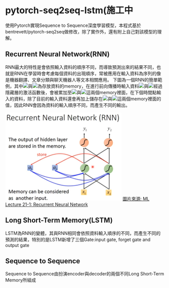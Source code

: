 # pytorch-seq2seq-lstm(施工中
使用Pytorch實現Sequence to Sequence深度學習模型，本程式基於bentrevett/pytorch-seq2seq做修改，除了實作外，還有附上自己對該模型的理解。
## Recurrent Neural Network(RNN)
RNN最大的特性是會依照輸入資料的順序不同，而導致預測出來的結果不同，也就是RNN在學習時會考慮每個資料的出現順序，常被應用在輸入資料為序列的像是機器翻譯、文章分類與聊天機器人等文本相關應用。
下圖為一個RNN的簡單範例，其中<img src="http://chart.googleapis.com/chart?cht=tx&chl= a_{1}" style="border:none;">與<img src="http://chart.googleapis.com/chart?cht=tx&chl= a_{2}" style="border:none;">為存放資料的memory，在進行前向傳播時輸入資料<img src="http://chart.googleapis.com/chart?cht=tx&chl= x_{1}" style="border:none;">與<img src="http://chart.googleapis.com/chart?cht=tx&chl= x_{2}" style="border:none;">經過隱藏層的激活函數後，會被累加至<img src="http://chart.googleapis.com/chart?cht=tx&chl= a_{1}" style="border:none;">與<img src="http://chart.googleapis.com/chart?cht=tx&chl= a_{2}" style="border:none;">這兩個memory裡面，在下個時間點輸入的資料，除了目前的輸入資料還會再加上儲存在<img src="http://chart.googleapis.com/chart?cht=tx&chl= a_{1}" style="border:none;">與<img src="http://chart.googleapis.com/chart?cht=tx&chl= a_{2}" style="border:none;">這兩個memory裡面的值，因此RNN會因為資料的輸入順序不同，而產生不同的輸出。
<!-- ![RNN](/image/RNN.png "RNN") -->
<img width="367" height="278" src="/image/RNN.png">
<a href="https://www.youtube.com/watch?v=xCGidAeyS4M&ab_channel=Hung-yiLee/">圖片來源: ML Lecture 21-1: Recurrent Neural Network</a>

## Long Short-Term Memory(LSTM)  
LSTM為RNN的變體，其與RNN相同會依照資料輸入順序的不同，而產生不同的預測的結果，特別的是LSTM新增了三個Gate:input gate, forget gate and output gate
## Sequence to Sequence
Sequence to Sequence由扮演encoder與decoder的兩個不同Long Short-Term Memory所組成
